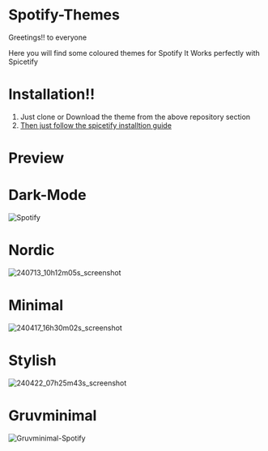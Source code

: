 # Spotify-Themes
Greetings!! to everyone

Here you will find some coloured themes for Spotify
It Works perfectly with Spicetify

# Installation!!
1. Just clone or Download the theme from the above repository section
2. [Then just follow the spicetify installtion guide](https://spicetify.app/docs/getting-started/)

# Preview

# Dark-Mode
![Spotify](https://github.com/MrVivekRajan/Spotify-Themes/assets/85994908/bd0d3579-f847-4934-9ab7-74d90392e3c1)

# Nordic
![240713_10h12m05s_screenshot](https://github.com/user-attachments/assets/46a947be-e5cf-4cc8-9ce9-16219debde3a)

# Minimal 
![240417_16h30m02s_screenshot](https://github.com/MrVivekRajan/Spotify-Themes/assets/85994908/ce0a89d7-e6be-4c81-90d7-0647e4092e81)

# Stylish
![240422_07h25m43s_screenshot](https://github.com/MrVivekRajan/Spotify-Themes/assets/85994908/6b84716d-e363-45a8-a056-453ae7ba0a07)

# Gruvminimal
![Gruvminimal-Spotify](https://github.com/MrVivekRajan/Discord-Themes/assets/85994908/b514d56a-e312-4753-a6d9-307b09b2c48b)
